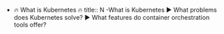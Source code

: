 - 🔥 What is Kubernetes 🔥 
  title:: N -What is Kubernetes
  ► What problems does Kubernetes solve?
  ► What features do container orchestration tools offer?